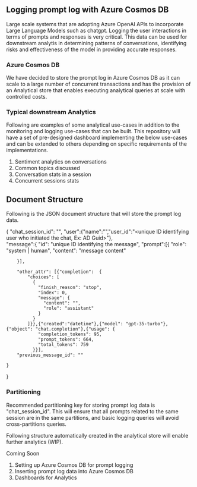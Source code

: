 ## Logging prompt log with Azure Cosmos DB
Large scale systems that are adopting Azure OpenAI APIs to incorporate Large Language Models such as chatgpt. Logging the user interactions in terms of prompts and responses is very critical. This data can be used for downstream analytis in determining patterns of conversations, identifying risks and effectiveness of the model in providing accurate responses. 

### Azure Cosmos DB
We have decided to store the prompt log in Azure Cosmos DB as it can scale to a large number of concurrent transactions and has the provision of an Analytical store that enables executing analytical queries at scale with controlled costs.

### Typical downstream Analytics
Following are examples of some analytical use-cases in addition to the monitoring and logging use-cases that can be built. This repository will have a set of pre-designed dashboard implementing the below use-cases and can be extended to others depending on specific requirements of the implementations.

1. Sentiment analytics on conversations
2. Common topics discussed 
3. Conversation stats in a session
4. Concurrent sessions stats

## Document Structure
Following is the JSON document structure that will store the prompt log data. 

{
    "chat_session_id": "<unique session ID created for a chat>",
    "user":{"name":"","user_id":"<unique ID identifying user who initiated the chat, Ex: AD Guid>"},    
    "message":{
        "id": "unique ID identifying the message",
        "prompt":[{
            "role": "system | human",
            "content": "message content"

        }],
        
        "other_attr": [{"completion":  {
            "choices": [
              {
                "finish_reason": "stop",
                "index": 0,
                "message": {
                  "content": "",
                  "role": "assistant"
                }
              }
            ]}},{"created":"datetime"},{"model": "gpt-35-turbo"},{"object": "chat.completion"},{"usage": {
                "completion_tokens": 95,
                "prompt_tokens": 664,
                "total_tokens": 759
              }}],
        "previous_message_id": ""
        
    }
}

### Partitioning 
Recommended partitioning key for storing prompt log data is "chat_session_id". This will ensure that all prompts related to the same session are in the same partitions, and basic logging queries will avoid cross-partitions queries. 

Following structure automatically created in the analytical store will enable further analytics (WIP).

Coming Soon
1. Setting up Azure Cosmos DB for prompt logging
2. Inserting prompt log data into Azure Cosmos DB
3. Dashboards for Analytics

